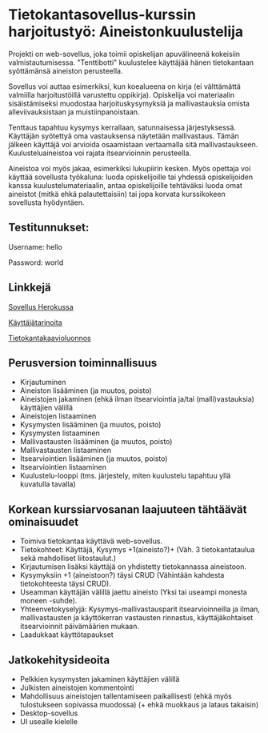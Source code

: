 # Tietokantasovellus-kurssin harjoitustyö: Aineistonkuulustelija

Projekti on web-sovellus, joka toimii opiskelijan apuvälineenä kokeisiin valmistautumisessa. "Tenttibotti" kuulustelee käyttäjää hänen tietokantaan syöttämänsä aineiston perusteella.

Sovellus voi auttaa esimerkiksi, kun koealueena on kirja (ei välttämättä valmiilla harjoitustöillä varustettu oppikirja). Opiskelija voi materiaalin sisäistämiseksi muodostaa harjoituskysymyksiä ja mallivastauksia omista alleviivauksistaan ja muistiinpanoistaan.

Tenttaus tapahtuu kysymys kerrallaan, satunnaisessa järjestyksessä. Käyttäjän syötettyä oma vastauksensa näytetään mallivastaus. Tämän jälkeen käyttäjä voi arvioida osaamistaan vertaamalla sitä mallivastaukseen. Kuulusteluaineistoa voi rajata itsearvioinnin perusteella.

Aineistoa voi myös jakaa, esimerkiksi lukupiirin kesken. Myös opettaja voi käyttää sovellusta työkaluna: luoda opiskelijoille tai yhdessä opiskelijoiden kanssa kuulustelumateriaalin, antaa opiskelijoille tehtäväksi luoda omat aineistot (mitkä ehkä palautettaisiin) tai jopa korvata kurssikokeen sovellusta hyödyntäen.

## Testitunnukset:

Username: hello

Password: world

## Linkkejä

[Sovellus Herokussa](https://tenttibot.herokuapp.com/)

[Käyttäjätarinoita](https://github.com/magael/tenttibot/blob/master/documentation/user_stories.md)

[Tietokantakaavioluonnos](https://github.com/magael/tenttibot/blob/master/documentation/diagram_sketch.md)

## Perusversion toiminnallisuus

* Kirjautuminen
* Aineiston lisääminen (ja muutos, poisto)
* Aineistojen jakaminen (ehkä ilman itsearviointia ja/tai (malli)vastauksia) käyttäjien välillä
* Aineistojen listaaminen
* Kysymysten lisääminen (ja muutos, poisto)
* Kysymysten listaaminen
* Mallivastausten lisääminen (ja muutos, poisto)
* Mallivastausten listaaminen
* Itsearviointien lisääminen (ja muutos, poisto)
* Itsearviointien listaaminen
* Kuulustelu-looppi (tms. järjestely, miten kuulustelu tapahtuu yllä kuvatulla tavalla)

## Korkean kurssiarvosanan laajuuteen tähtäävät ominaisuudet

* Toimiva tietokantaa käyttävä web-sovellus.
* Tietokohteet: Käyttäjä, Kysymys +1(aineisto?)+ (Väh. 3 tietokantataulua sekä mahdolliset liitostaulut.) 
* Kirjautumisen lisäksi käyttäjä on yhdistetty tietokannassa aineistoon.
* Kysymyksiin +1 (aineistoon?) täysi CRUD (Vähintään kahdesta tietokohteesta täysi CRUD).
* Useamman käyttäjän välillä jaettu aineisto (Yksi tai useampi monesta moneen -suhde).
* Yhteenvetokyselyjä: Kysymys-mallivastausparit itsearvioinneilla ja ilman, mallivastausten ja käyttökerran vastausten rinnastus, käyttäjäkohtaiset itsearvioinnit päivämäärien mukaan.
* Laadukkaat käyttötapaukset

## Jatkokehitysideoita

* Pelkkien kysymysten jakaminen käyttäjien välillä
* Julkisten aineistojen kommentointi
* Mahdollisuus aineistojen tallentamiseen paikallisesti (ehkä myös tulostukseen sopivassa muodossa) (+ ehkä muokkaus ja lataus takaisin)
* Desktop-sovellus
* UI usealle kielelle
